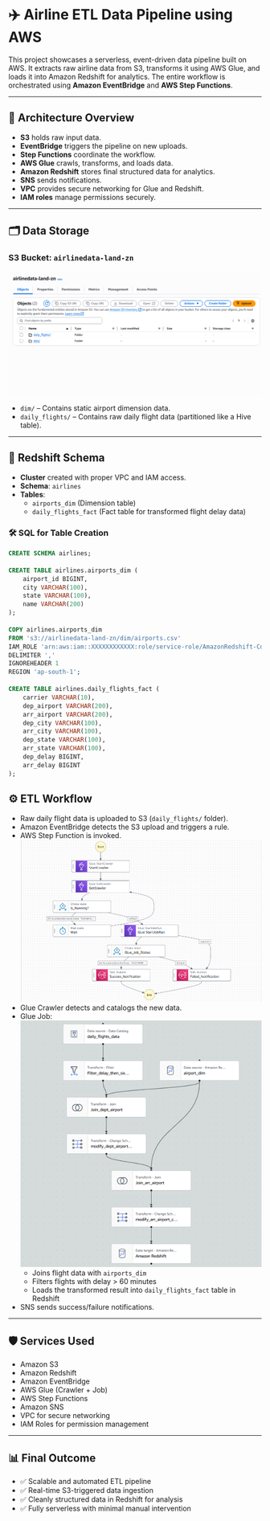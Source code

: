 # ✈️ Airline ETL Data Pipeline using AWS 

This project showcases a serverless, event-driven data pipeline built on AWS. It extracts raw airline data from S3, transforms it using AWS Glue, and loads it into Amazon Redshift for analytics. The entire workflow is orchestrated using **Amazon EventBridge** and **AWS Step Functions**.

---

## 🧱 Architecture Overview

- **S3** holds raw input data.
- **EventBridge** triggers the pipeline on new uploads.
- **Step Functions** coordinate the workflow.
- **AWS Glue** crawls, transforms, and loads data.
- **Amazon Redshift** stores final structured data for analytics.
- **SNS** sends notifications.
- **VPC** provides secure networking for Glue and Redshift.
- **IAM roles** manage permissions securely.

---

## 🗂 Data Storage

### S3 Bucket: `airlinedata-land-zn`

![S3 Structure](./Images/s3.png)
- `dim/` – Contains static airport dimension data.
- `daily_flights/` – Contains raw daily flight data (partitioned like a Hive table).

---

## 🧾 Redshift Schema

- **Cluster** created with proper VPC and IAM access.
- **Schema**: `airlines`
- **Tables**:
  - `airports_dim` (Dimension table)
  - `daily_flights_fact` (Fact table for transformed flight delay data)

### 🛠 SQL for Table Creation

```sql
CREATE SCHEMA airlines;

CREATE TABLE airlines.airports_dim (
    airport_id BIGINT,
    city VARCHAR(100),
    state VARCHAR(100),
    name VARCHAR(200)
);

COPY airlines.airports_dim
FROM 's3://airlinedata-land-zn/dim/airports.csv'
IAM_ROLE 'arn:aws:iam::XXXXXXXXXXXX:role/service-role/AmazonRedshift-CommandsAccessRole-YYYYMMDDTHHMMSS'
DELIMITER ','
IGNOREHEADER 1
REGION 'ap-south-1';

CREATE TABLE airlines.daily_flights_fact (
    carrier VARCHAR(10),
    dep_airport VARCHAR(200),
    arr_airport VARCHAR(200),
    dep_city VARCHAR(100),
    arr_city VARCHAR(100),
    dep_state VARCHAR(100),
    arr_state VARCHAR(100),
    dep_delay BIGINT,
    arr_delay BIGINT
);
```

## ⚙️ ETL Workflow

- Raw daily flight data is uploaded to S3 (`daily_flights/` folder).
- Amazon EventBridge detects the S3 upload and triggers a rule.
- AWS Step Function is invoked.
  ![Step function](./Images/step_function.png)
- Glue Crawler detects and catalogs the new data.
- Glue Job:
   ![Glue ETL Job](./Images/etl_job.png)
  - Joins flight data with `airports_dim`
  - Filters flights with delay > 60 minutes
  - Loads the transformed result into `daily_flights_fact` table in Redshift
- SNS sends success/failure notifications.

---

## 🛡️ Services Used

- Amazon S3  
- Amazon Redshift  
- Amazon EventBridge  
- AWS Glue (Crawler + Job)  
- AWS Step Functions  
- Amazon SNS  
- VPC for secure networking  
- IAM Roles for permission management  

---

## 📊 Final Outcome

- ✅ Scalable and automated ETL pipeline  
- ✅ Real-time S3-triggered data ingestion  
- ✅ Cleanly structured data in Redshift for analysis  
- ✅ Fully serverless with minimal manual intervention
